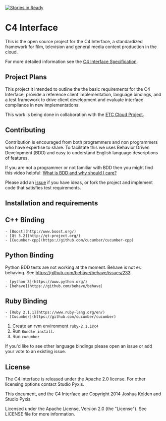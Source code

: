 [![Stories in Ready](https://badge.waffle.io/joshuakolden/c4.png?label=ready&title=Ready)](https://waffle.io/joshuakolden/c4)
# C4 Interface

This is the open source project for the C4 Interface, a standardized framework for film, television and general media content production in the cloud.

For more detailed information see the [C4 Interface Specification](https://github.com/JoshuaKolden/C4/blob/master/docs/spec.md).

## Project Plans

This project it intended to outline the the basic requirements for the C4 Interface, provide a reference client implementation, language bindings, and a test framework to drive client development and evaluate interface compliance in new implementations.

This work is being done in collaboration with the [ETC Cloud Project](https://wiki.openstack.org/wiki/Milk).

## Contributing

Contribution is encouraged from both programmers and non programmers who have expertise to share.  To facilitate this we uses Behavior Driven Development (BDD) and easy to understand English language descriptions of features.

If you are not a programmer or not familiar with BDD then you might find this video helpful: [What is BDD and why should I care?](http://vimeo.com/72673788)

Please add an [issue](https://github.com/JoshuaKolden/C4Interface/issues) if you have ideas, or fork the project and implement code that satisfies test requirements.

## Installation and requirements

## C++ Binding
    
    - [Boost](http://www.boost.org/)
    - [Qt 5.2](http://qt-project.org/)
    - [Cucumber-cpp](https://github.com/cucumber/cucumber-cpp)
    
## Python Binding
Python BDD tests are not working at the moment. Behave is not er.. behaving. See https://github.com/behave/behave/issues/233.

    - [python 3](https://www.python.org/)
    - [behave](https://github.com/behave/behave)

## Ruby Binding

    - [Ruby 2.1.1](https://www.ruby-lang.org/en/)
    - [Cucumber](https://github.com/cucumber/cucumber)

1. Create an rvm environment `ruby-2.1.1@c4`
2. Run `Bundle install`.
3. Run `cucumber`

If you'd like to see other language bindings please open an issue or add your vote to an existing issue.

## License

The C4 Interface is released under the Apache 2.0 license.  For other licensing options contact Studio Pyxis.

This document, and the C4 Interface are Copyright 2014 Joshua Kolden and Studio Pyxis.

Licensed under the Apache License, Version 2.0 (the "License").  See LICENSE file for more information.
